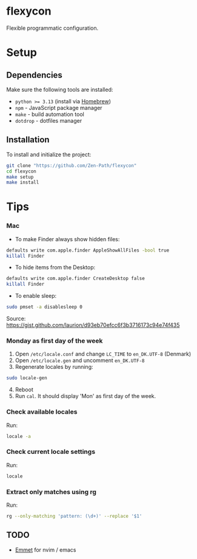 # flexycon

Flexible programmatic configuration.

# Setup

## Dependencies

Make sure the following tools are installed:

- `python >= 3.13` (install via [Homebrew](https://brew.sh))
- `npm` - JavaScript package manager
- `make` - build automation tool
- `dotdrop` - dotfiles manager

## Installation

To install and initialize the project:

```sh
git clone "https://github.com/Zen-Path/flexycon"
cd flexycon
make setup
make install
```

# Tips

### Mac

- To make Finder always show hidden files:

```sh
defaults write com.apple.finder AppleShowAllFiles -bool true
killall Finder
```

- To hide items from the Desktop:

```sh
defaults write com.apple.finder CreateDesktop false
killall Finder
```

- To enable sleep:

```sh
sudo pmset -a disablesleep 0
```

Source: https://gist.github.com/laurion/d93eb70efcc6f3b3716173c94e74f435

### Monday as first day of the week

1. Open `/etc/locale.conf` and change `LC_TIME` to `en_DK.UTF-8` (Denmark)
2. Open `/etc/locale.gen` and uncomment `en_DK.UTF-8`
3. Regenerate locales by running:

```sh
sudo locale-gen
```

4. Reboot
5. Run `cal`. It should display 'Mon' as first day of the week.

### Check available locales

Run:

```sh
locale -a
```

### Check current locale settings

Run:

```sh
locale
```

### Extract only matches using rg

Run:

```sh
rg --only-matching 'pattern: (\d+)' --replace '$1'
```

## TODO

- [Emmet](https://www.emmet.io/) for nvim / emacs
